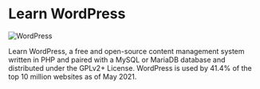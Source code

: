 # Learn WordPress

![WordPress](https://db8urotkjxwkf.cloudfront.net/posts/wordpress.png)

Learn WordPress, a free and open-source content management system written in PHP and paired with a MySQL or MariaDB database and distributed under the GPLv2+ License. WordPress is used by 41.4% of the top 10 million websites as of May 2021.

